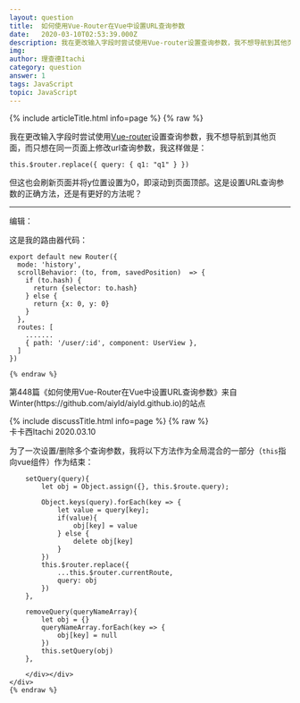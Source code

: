 ```yaml
---
layout: question
title:  如何使用Vue-Router在Vue中设置URL查询参数
date:   2020-03-10T02:53:39.000Z
description: 我在更改输入字段时尝试使用Vue-router设置查询参数，我不想导航到其他页面，而只想在同一页面上修改url查询参数，我这样做是：this.$rou...
img: 
author: 理查德Itachi
category: question
answer: 1
tags: JavaScript
topic: JavaScript
---
```

<div class="article-root">
  <div class="article">
    {% include articleTitle.html info=page %}
    {% raw %}
    <div class="article-content"><p><font style="vertical-align: inherit;"><font style="vertical-align: inherit;">我</font><font style="vertical-align: inherit;">在更改输入字段</font><font style="vertical-align: inherit;">时尝试使用</font></font><a href="https://github.com/vuejs/vue-router" rel="noreferrer"><font style="vertical-align: inherit;"><font style="vertical-align: inherit;">Vue-router</font></font></a><font style="vertical-align: inherit;"><font style="vertical-align: inherit;">设置查询参数</font><font style="vertical-align: inherit;">，我不想导航到其他页面，而只想在同一页面上修改url查询参数，我这样做是：</font></font></p>

<pre><code>this.$router.replace({ query: { q1: "q1" } })
</code></pre>

<p><font style="vertical-align: inherit;"><font style="vertical-align: inherit;">但这也会刷新页面并将y位置设置为0，即滚动到页面顶部。</font><font style="vertical-align: inherit;">这是设置URL查询参数的正确方法，还是有更好的方法呢？</font></font></p>

<hr>

<p><font style="vertical-align: inherit;"><font style="vertical-align: inherit;">编辑：</font></font></p>

<p><font style="vertical-align: inherit;"><font style="vertical-align: inherit;">这是我的路由器代码：</font></font></p>

<pre><code>export default new Router({<font></font>
  mode: 'history',<font></font>
  scrollBehavior: (to, from, savedPosition)  =&gt; {<font></font>
    if (to.hash) {<font></font>
      return {selector: to.hash}<font></font>
    } else {<font></font>
      return {x: 0, y: 0}<font></font>
    }<font></font>
  },<font></font>
  routes: [<font></font>
    ....... <font></font>
    { path: '/user/:id', component: UserView },<font></font>
  ]<font></font>
})<font></font>
</code></pre></div>
    {% endraw %}
  </div>
  <p class="winter_mark">第448篇《如何使用Vue-Router在Vue中设置URL查询参数》来自Winter(https://github.com/aiyld/aiyld.github.io)的站点</p>
  <div class="discuss-wrapper">
    {% include discussTitle.html info=page %}
    {% raw %}
    <div class="discuss-list">
    <div class="discuss-item">
        <div class="discuss-parent">
          <div class="discuss-meta">
            <span class="discuss-user">卡卡西Itachi</span>
            <span class="discuss-time">2020.03.10</span>
          </div>
          <div class="discuss-comment"><p><font style="vertical-align: inherit;"><font style="vertical-align: inherit;">为了一次设置/删除多个查询参数，我将以下方法作为全局混合的一部分（</font></font><code>this</code><font style="vertical-align: inherit;"><font style="vertical-align: inherit;">指向vue组件）作为结束：</font></font></p>

<pre><code>    setQuery(query){<font></font>
        let obj = Object.assign({}, this.$route.query);<font></font>
<font></font>
        Object.keys(query).forEach(key =&gt; {<font></font>
            let value = query[key];<font></font>
            if(value){<font></font>
                obj[key] = value<font></font>
            } else {<font></font>
                delete obj[key]<font></font>
            }<font></font>
        })<font></font>
        this.$router.replace({<font></font>
            ...this.$router.currentRoute,<font></font>
            query: obj<font></font>
        })<font></font>
    },<font></font>
<font></font>
    removeQuery(queryNameArray){<font></font>
        let obj = {}<font></font>
        queryNameArray.forEach(key =&gt; {<font></font>
            obj[key] = null<font></font>
        })<font></font>
        this.setQuery(obj)<font></font>
    },<font></font>
</code></pre></div>
        </div></div>
    </div>
    {% endraw %}
  </div>
<div>
